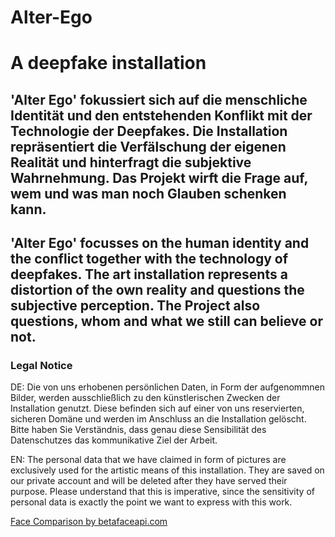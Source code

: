 # Alter-Ego
<h1>A deepfake installation</h1>

<h2>'Alter Ego' fokussiert sich auf die menschliche Identität und den entstehenden Konflikt mit der Technologie der Deepfakes. Die Installation repräsentiert die Verfälschung der eigenen Realität und hinterfragt die subjektive Wahrnehmung. Das Projekt wirft die Frage auf, wem und was man noch Glauben schenken kann.</h2>

<h2>'Alter Ego' focusses on the human identity and the conflict together with the technology of deepfakes. The art installation represents a distortion of the own reality and questions the subjective perception. The Project also questions, whom and what we still can believe or not.</h2>
  
<h3>Legal Notice</h3>
<p> DE: 
Die von uns erhobenen persönlichen Daten, in Form der aufgenommnen Bilder, werden ausschließlich zu den künstlerischen Zwecken der Installation genutzt. Diese befinden sich auf einer von uns reservierten, sicheren Domäne und werden im Anschluss an die Installation gelöscht. Bitte haben Sie Verständnis, dass genau diese Sensibilität des Datenschutzes das kommunikative Ziel der Arbeit.</p>

<p> EN:
The personal data that we have claimed in form of pictures are exclusively used  for the artistic means of this installation. They are saved on our private account and will be deleted after they have served their purpose. Please understand that this is imperative, since the sensitivity of personal data is exactly the point we want to express with this work.</p>

<!-- Begin Betafaceapi.com Attribution Snippet -->
<a href="http://betafaceapi.com/" onclick="__gaTracker('send', 'event', 'outbound-article', 'http://betafaceapi.com/', 'Face Recognition by betafaceapi.com');" title="Face Recognition by betafaceapi.com">Face Comparison by betafaceapi.com</a>
<!-- End Betafaceapi.com Attribution Snippet -->
